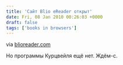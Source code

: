```yaml
---
title: 'Сайт Blio eReader открыт'
date: Fri, 08 Jan 2010 00:26:03 +0000
draft: false
tags: ['books in browsers']
---
```



via [blioreader.com](http://blioreader.com/)

Но программы Курцвейля ещё нет. Ждём-с.
